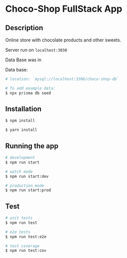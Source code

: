 # Choco-Shop FullStack App


## Description

Online store with chocolate products and other sweets.


Server run on `localhost:3030`

Data Base was in 

Data base:
```bash
# location: `mysql://localhost:3306/choco-shop-db`

# To add example data:
$ npx prisma db seed
```

## Installation

```bash
$ npm install 

$ yarn install
```

## Running the app

```bash
# development
$ npm run start

# watch mode
$ npm run start:dev

# production mode
$ npm run start:prod
```

## Test

```bash
# unit tests
$ npm run test

# e2e tests
$ npm run test:e2e

# test coverage
$ npm run test:cov
```

